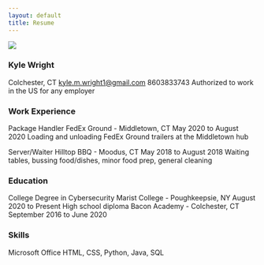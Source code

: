 ```yaml
---
layout: default
title: Resume
---
```


<img class="profile-picture" src="{{site.baseurl}}/{{site.profile-picture}}">

### Kyle Wright
Colchester, CT
kyle.m.wright1@gmail.com
8603833743
Authorized to work in the US for any employer

### Work Experience

Package Handler
FedEx Ground - Middletown, CT
May 2020 to August 2020
Loading and unloading FedEx Ground trailers at the Middletown hub

Server/Waiter
Hilltop BBQ - Moodus, CT
May 2018 to August 2018
Waiting tables, bussing food/dishes, minor food prep, general cleaning

### Education

College Degree in Cybersecurity
Marist College - Poughkeepsie, NY
August 2020 to Present
High school diploma
Bacon Academy - Colchester, CT
September 2016 to June 2020

### Skills

Microsoft Office
HTML, CSS, Python, Java, SQL